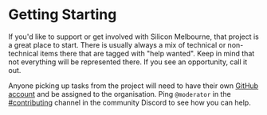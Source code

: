 # Getting Starting

If you'd like to support or get involved with Silicon Melbourne, that project is a great place to start. There is usually always a mix of technical or non-technical items there that are tagged with "help wanted". Keep in mind that not everything will be represented there. If you see an opportunity, call it out.

Anyone picking up tasks from the project will need to have their own [GitHub account](https://docs.github.com/en/get-started/start-your-journey/creating-an-account-on-github) and be assigned to the organisation. Ping `@moderator` in the [#contributing](https://discord.com/channels/1377448057179865169/1390166473799893123) channel in the community Discord to see how you can help.
